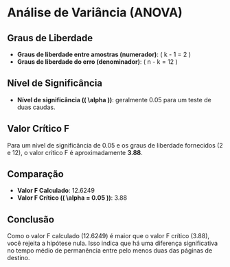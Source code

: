 # Análise de Variância (ANOVA)

## Graus de Liberdade

- **Graus de liberdade entre amostras (numerador)**: \( k - 1 = 2 \)
- **Graus de liberdade do erro (denominador)**: \( n - k = 12 \)

## Nível de Significância

- **Nível de significância (\( \alpha \))**: geralmente 0.05 para um teste de duas caudas.

## Valor Crítico F

Para um nível de significância de 0.05 e os graus de liberdade fornecidos (2 e 12), o valor crítico F é aproximadamente **3.88**.

## Comparação

- **Valor F Calculado**: 12.6249
- **Valor F Crítico (\( \alpha = 0.05 \))**: 3.88

## Conclusão

Como o valor F calculado (12.6249) é maior que o valor F crítico (3.88), você rejeita a hipótese nula. Isso indica que há uma diferença significativa no tempo médio de permanência entre pelo menos duas das páginas de destino.

